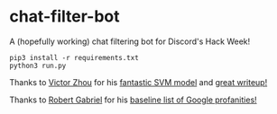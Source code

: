 # chat-filter-bot
A (hopefully working) chat filtering bot for Discord's Hack Week!

```
pip3 install -r requirements.txt
python3 run.py
```

Thanks to [Victor Zhou](https://github.com/vzhou842) for his [fantastic SVM model](https://github.com/vzhou842/profanity-check) and [great writeup!](https://towardsdatascience.com/building-a-better-profanity-detection-library-with-scikit-learn-3638b2f2c4c2)

Thanks to [Robert Gabriel](https://github.com/RobertJGabriel) for his [baseline list of Google profanities!](https://github.com/RobertJGabriel/Google-profanity-words)